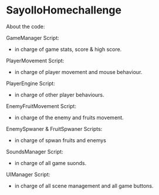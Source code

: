 # SayolloHomechallenge

About the code:

GameManager Script:
- in charge of game stats, score & high score. 

PlayerMovement Script:
- in charge of player movement and mouse behaviour.

PlayerEngine Script:
- in charge of other player behaviours.

EnemyFruitMovement Script:
- in charge of the enemy and fruits movement.

EnemySpwaner & FruitSpwaner Scripts:
- in charge of spwan fruits and enemys 

SoundsManager Script:
- in charge of all game suonds.

UIManager Script:
- in charge of all scene management and all game buttons. 
